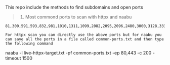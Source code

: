 This repo include the methods to find subdomains and open ports

> 1. Most commond ports to scan with httpx and naabu
```
81,300,591,593,832,981,1010,1311,1099,2082,2095,2096,2480,3000,3128,3333,4243,4567,4711,4712,4993,5000,5104,5108,5280,5281,5601,5800,6543,7000,7001,7396,7474,8000,8001,8008,8014,8042,8060,8069,8080,8081,8083,8088,8090,8091,8095,8118,8123,8172,8181,8222,8243,8280,8281,8333,8337,8443,8500,8834,8880,8888,8983,9000,9001,9043,9060,9080,9090,9091,9200,9443,9502,9800,9981,10000,10250,11371,12443,15672,16080,17778,18091,18092,20720,32000,55440,55672
```
```
For httpx scan you can directly use the above ports but for naabu you can save all the ports in a file called common-ports.txt and then type the following command
```
naabu -l live-httpx-target.txt -pf common-ports.txt -ep 80,443 -c 200 -timeout 1500
```
```
